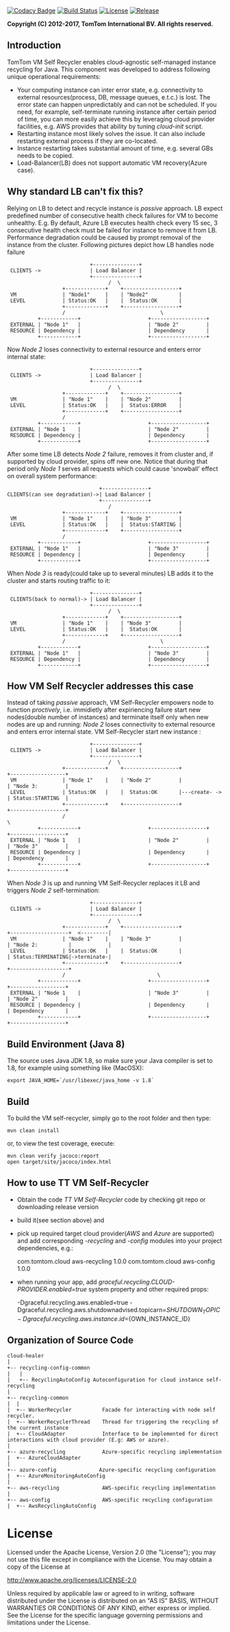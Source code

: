 [![Codacy Badge](https://api.codacy.com/project/badge/Grade/3ce697b78d8742b89613dc02ef9021d5)](https://www.codacy.com/app/romanovf/cloud-healer?utm_source=github.com&amp;utm_medium=referral&amp;utm_content=tomtom-international/cloud-healers&amp;utm_campaign=Badge_Grade)
[![Build Status](https://img.shields.io/travis/tomtom-international/cloud-healer.svg?maxAge=3600&branch=master)](https://travis-ci.org/tomtom-international/cloud-healer)
[![License](http://img.shields.io/badge/license-APACHE2-blue.svg)]()
[![Release](https://img.shields.io/github/release/tomtom-international/cloud-healer.svg?maxAge=3600)](https://github.com/tomtom-international/cloud-healer/releases)
 
**Copyright (C) 2012-2017, TomTom International BV. All rights reserved.**

## Introduction
TomTom VM Self Recycler enables cloud-agnostic self-managed instance recycling for Java. This component was developed to 
 address following unique operational requirements:
  * Your computing instance can inter error state, e.g. connectivity to external resources(process, DB, message queues, e.t.c.) is lost.
The error state can happen unpredictably and can not be scheduled. If you need, for example, self-terminate running instance after certain period of time,
 you can more easily achieve this by leveraging cloud provider facilities, e.g. AWS provides that ability by tuning _cloud-init_ script.
  * Restarting instance most likely solves the issue. It can also include restarting external process if they are co-located. 
  * Instance restarting takes substantial amount of time, e.g. several GBs needs to be copied.
  * Load-Balancer(LB) does not support automatic VM recovery(Azure case).
  
## Why standard LB can't fix this?
Relying on LB to detect and recycle instance is _passive_ approach. LB expect predefined number of consecutive health
check failures for VM to become unhealthy. E.g. By default, Azure LB executes health check every 15 sec, 3 consecutive health
check must be failed for instance to remove it from LB. Performance degradation could be caused by prompt removal of the instance from the cluster.
Following pictures depict how LB handles node failure

                               +---------------+
     CLIENTS ->                | Load Balancer |
                               +---------------+
                                     /  \               
                      +-------------+    +------------------+
     VM               | "Node1"     |    | "Node2"          |
     LEVEL            | Status:OK   |    |  Status:OK       |
                      +-------------+    +------------------+
                      /                               \
              +------------+                      +------------------+      
     EXTERNAL | "Node 1"   |                      | "Node 2"         |      
     RESOURCE | Dependency |                      | Dependency       |
              +------------+                      +------------------+

Now _Node 2_ loses connectivity to external resource and enters error internal state:

                               +---------------+
     CLIENTS ->                | Load Balancer |
                               +---------------+
                                     /  \               
                      +-------------+    +------------------+
     VM               | "Node 1"    |    | "Node 2"         |
     LEVEL            | Status:OK   |    |  Status:ERROR    |
                      +-------------+    +------------------+
                      /                               
              +------------+                      +------------------+      
     EXTERNAL | "Node 1    |                      | "Node 2"         |      
     RESOURCE | Dependency |                      | Dependency       |
              +------------+                      +------------------+
After some time LB detects _Node 2_ failure, removes it from cluster and, if supported by cloud provider, spins off new one.
Notice that during that period only _Node 1_ serves all requests which could cause 'snowball' effect on overall system performance:

                                  +---------------+
    CLIENTS(can see degradation)->| Load Balancer |
                                  +---------------+
                                     /                 
                      +-------------+    +------------------+
     VM               | "Node 1"    |    | "Node 3"         |
     LEVEL            | Status:OK   |    |  Status:STARTING |
                      +-------------+    +------------------+
                      /                               
              +------------+                      +------------------+      
     EXTERNAL | "Node 1"   |                      | "Node 3"         |      
     RESOURCE | Dependency |                      | Dependency       |
              +------------+                      +------------------+      
When _Node 3_ is ready(could take up to several minutes) LB adds it to the cluster and starts routing traffic to it:

                               +---------------+
     CLIENTS(back to normal)-> | Load Balancer |
                               +---------------+
                                     /  \               
                      +-------------+    +------------------+
     VM               | "Node 1"    |    | "Node 3"         |
     LEVEL            | Status:OK   |    |  Status:OK       |
                      +-------------+    +------------------+
                      /                               \
              +------------+                      +------------------+      
     EXTERNAL | "Node 1"   |                      | "Node 3"         |      
     RESOURCE | Dependency |                      | Dependency       |
              +------------+                      +------------------+
## How VM Self Recycler addresses this case
Instead of taking _passive_ approach, VM Self-Recycler empowers node to function _proctively_, i.e. immidietly
after expiriencing failure start new nodes(double number of instances) and terminate itself only when new nodes are up and running:
_Node 2_ loses connectivity to external resource and enters error internal state. VM Self-Recycler start new instance :

                               +---------------+
     CLIENTS ->                | Load Balancer |
                               +---------------+
                                     /  \               
                      +-------------+    +------------------+               +------------------+  
     VM               | "Node 1"    |    | "Node 2"         |               | "Node 3:         |
     LEVEL            | Status:OK   |    |  Status:OK       |---create- ->  | Status:STARTING  |
                      +-------------+    +------------------+               +------------------+
                      /                                                              \
              +------------+                      +------------------+         +------------------+ 
     EXTERNAL | "Node 1    |                      | "Node 2"         |         | "Node 3"         |
     RESOURCE | Dependency |                      | Dependency       |         | Dependency       |
              +------------+                      +------------------+         +------------------+
When _Node 3_ is up and running VM Self-Recycler replaces it LB and triggers _Node 2_ self-termination: 

                               +---------------+
     CLIENTS ->                | Load Balancer |
                               +---------------+
                                     /  \               
                      +-------------+    +------------------+               +-------------------+  <---------|
     VM               | "Node 1"    |    | "Node 3"         |               | "Node 2:          |            |
     LEVEL            | Status:OK   |    |  Status:OK       |               | Status:TERMINATING|->terminate-|
                      +-------------+    +------------------+               +-------------------+
                      /                              \                                
              +------------+                      +------------------+         +------------------+ 
     EXTERNAL | "Node 1    |                      | "Node 3"         |         | "Node 2"         |
     RESOURCE | Dependency |                      | Dependency       |         | Dependency       |
              +------------+                      +------------------+         +------------------+
## Build Environment (Java 8)
The source uses Java JDK 1.8, so make sure your Java compiler is set to 1.8, for example
using something like (MacOSX):

    export JAVA_HOME=`/usr/libexec/java_home -v 1.8`

## Build
To build the VM self-recycler, simply go to the root folder and then type:

    mvn clean install

or, to view the test coverage, execute:

    mvn clean verify jacoco:report
    open target/site/jacoco/index.html
## How to use TT VM Self-Recycler
 * Obtain the code _TT VM Self-Recycler_ code by checking git repo or downloading release version
 * build it(see section above) and 
 * pick up required target cloud provider(_AWS_ and _Azure_ are supported) and add corresponding _-recycling_ and _-config_ modules into your project dependencies, e.g.:
 
 
     <dependency>
         <groupId>com.tomtom.cloud</groupId>
         <artifactId>aws-recycling</artifactId>
         <version>1.0.0</version>
     </dependency>
     <dependency>
         <groupId>com.tomtom.cloud</groupId>
         <artifactId>aws-config</artifactId>
         <version>1.0.0</version>
     </dependency>     
  * when running your app, add _graceful.recycling.CLOUD-PROVIDER.enabled=true_ system property and other required props:
 
 
     -Dgraceful.recycling.aws.enabled=true -Dgraceful.recycling.aws.shutdownadvised.topicarn=${SHUTDOWN_TOPIC} -Dgraceful.recycling.aws.instance.id=${OWN_INSTANCE_ID}
## Organization of Source Code

    cloud-healer
    |
    +-- recycling-config-common
    |   |
    |   +-- RecyclingAutoConfig Autoconfiguration for cloud instance self-recycling
    |
    +-- recycling-common
    |  |
    |  +-- WorkerRecycler          Facade for interacting with node self recycler.
    |  +-- WorkerRecyclerThread    Thread for triggering the recycling of the current instance
    |  +-- CloudAdapter            Interface to be implemented for direct interactions with cloud provider (E.g: AWS or azure).
    |                           
    +-- azure-recycling            Azure-specific recycling implementation
    |  +-- AzureCloudAdapter       
    |  
    +-- azure-config              Azure-specific recycling configuration 
    |  +-- AzureMonitoringAutoConfig       
    |
    +-- aws-recycling              AWS-specific recycling implementation
    |  
    +-- aws-config                 AWS-specific recycling configuration
    |  +-- AwsRecyclingAutoConfig       
# License

Licensed under the Apache License, Version 2.0 (the "License");
you may not use this file except in compliance with the License.
You may obtain a copy of the License at

   http://www.apache.org/licenses/LICENSE-2.0

Unless required by applicable law or agreed to in writing, software
distributed under the License is distributed on an "AS IS" BASIS,
WITHOUT WARRANTIES OR CONDITIONS OF ANY KIND, either express or implied.
See the License for the specific language governing permissions and
limitations under the License.
